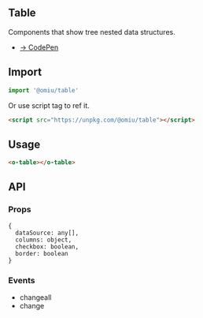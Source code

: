 ## Table

Components that show tree nested data structures.

* [→ CodePen](https://codepen.io/omijs/pen/yLYMrdg)

## Import

```js
import '@omiu/table'
```

Or use script tag to ref it.


```html
<script src="https://unpkg.com/@omiu/table"></script>
```

## Usage

```html
<o-table></o-table>
```

## API

### Props

```tsx
{
  dataSource: any[],
  columns: object,
  checkbox: boolean,
  border: boolean
}
```


### Events

* changeall
* change
